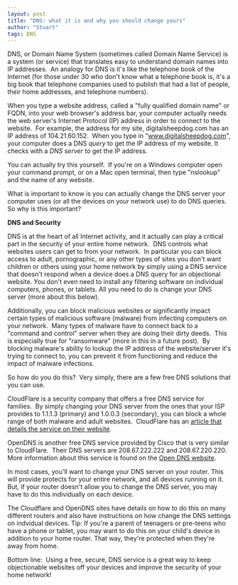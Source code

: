 ```yaml
---
layout: post
title: "DNS: what it is and why you should change yours"
author: "Stuart"
tags: DNS
---
```


DNS, or Domain Name System (sometimes called Domain Name Service) is a system (or service) that translates easy to understand domain names into IP addresses.  An analogy for DNS is it's like the telephone book of the Internet (for those under 30 who don't know what a telephone book is, it's a big book that telephone companies used to publish that had a list of people, their home addresses, and telephone numbers).  

When you type a website address, called a "fully qualified domain name" or FQDN, into your web browser's address bar, your computer actually needs the web server's Internet Protocol (IP) address in order to connect to the website.  For example, the address for my site, digitalsheepdog.com has an IP address of 104.21.60.152.  When you type in "www.digitalsheepdog.com", your computer does a DNS <i>query</i> to get the IP address of my website.  It checks with a <i>DNS server</i> to get the IP address.

You can actually try this yourself.  If you're on a Windows computer open your command prompt, or on a Mac open terminal, then type "nslookup" and the name of any website.

What is important to know is you can actually change the DNS server your computer uses (or all the devices on your network use) to do DNS queries.  So why is this important?

<b>DNS and Security</b>

DNS is at the heart of all Internet activity, and it actually can play a critical part in the security of your entire home network.  DNS controls what websites users can get to from your network.  In particular you can block access to adult, pornographic, or any other types of sites you don't want children or others using your home network by simply using a DNS service that doesn't respond when a device does a DNS query for an objectional website.  You don't even need to install any filtering software on individual computers, phones, or tablets.  All you need to do is change your DNS server (more about this below).

Additionally, you can block malicious websites or significantly impact certain types of malicious software (malware) from infecting computers on your network.  Many types of malware have to connect back to a "command and control" server when they are doing their dirty deeds.  This is especially true for "ransomware" (more in this in a future post).  By blocking malware's ability to lookup the IP address of the website/server it's trying to connect to, you can prevent it from functioning and reduce the impact of malware infections.

So how do you do this?  Very simply, there are a few free DNS solutions that you can use.

CloudFlare is a security company that offers a free DNS service for families.  By simply changing your DNS server from the ones that your ISP provides to 1.1.1.3 (primary) and 1.0.0.3 (secondary), you can block a whole range of both malware and adult websites.  CloudFlare has an <a href="https://developers.cloudflare.com/1.1.1.1/1.1.1.1-for-families" target="_blank">article that details the service on their website</a>.

OpenDNS is another free DNS service provided by Cisco that is very similar to CloudFlare.  Their DNS servers are 208.67.222.222 and 208.67.220.220.  More information about this service is found on the [Open DNS website](https://www.opendns.com/setupguide/#familyshield).

In most cases, you'll want to change your DNS server on your router.  This will provide protects for your entire network, and all devices running on it.  But, if your router doesn't allow you to change the DNS server, you may have to do this individually on each device.

The Cloudflare and OpenDNS sites have details on how to do this on many different routers and also have instructions on how change the DNS settings on indvidual devices.  Tip:  If you're a parent of teenagers or pre-teens who have a phone or tablet, you may want to do this on your child's device in addition to your home router.  That way, they're protected when they're away from home.

Bottom line:  Using a free, secure, DNS service is a great way to keep objectionable websites off your devices and improve the security of your home network!
